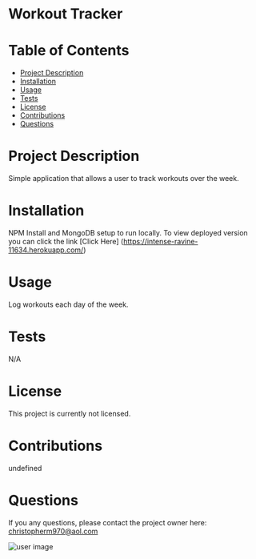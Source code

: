   # **Workout Tracker**
  # Table of Contents
  * [Project Description](#project-description)
  * [Installation](#installation)
  * [Usage](#usage)
  * [Tests](#tests)
  * [License](#license)
  * [Contributions](#contributions)
  * [Questions](#questions)
  
  # Project Description
  Simple application that allows a user to track workouts over the week. 
  # Installation
  NPM Install and MongoDB setup to run locally. To view deployed version you can click the link [Click Here] (https://intense-ravine-11634.herokuapp.com/)
  # Usage
  Log workouts each day of the week.
  # Tests
  N/A
  # License
  
  This project is currently not licensed.
  # Contributions
  undefined
  # Questions
  If you any questions, please contact the project owner here: [christopherm970@aol.com](mailto:christopherm970@aol.com)
  
  ![user image](https://avatars2.githubusercontent.com/u/63478657?v=4)
